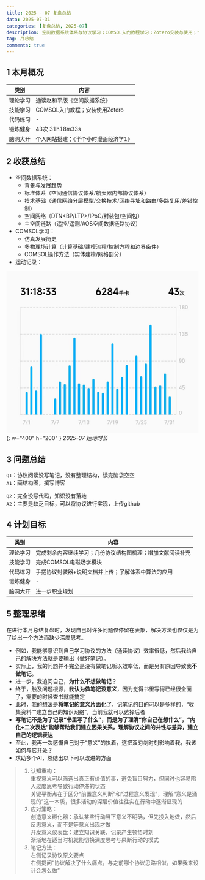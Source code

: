 ```yaml
---
title: 2025 - 07 复盘总结
data: 2025-07-31
categories: [复盘总结, 2025-07]
description: 空间数据系统体系与协议学习；COMSOL入门教程学习；Zotero安装与使用；个人网站搭建；健身与阅读
tag: 月总结
comments: true
---
```


## 1 本月概况

|类别|内容|
|----|----|
|理论学习|通读赵和平版《空间数据系统》|
|技能学习|COMSOL入门教程；安装使用Zotero|
|代码练习|-|
|锻炼健身|43次 31h18m33s|
|脑洞大开|个人网站搭建；《半个小时漫画经济学1》


## 2 收获总结
- 空间数据系统：
	- 背景与发展趋势
	- 标准体系（空间通信协议体系/航天器内部协议体系）
	- 技术基础（通信网络分层模型/交换技术/网络寻址和路由/多路复用/差错控制）
	- 空间网络（DTN<BP/LTP>/IPoC/封装包/空间包）
	- 主空间链路（遥控/遥测/AOS空间数据链路协议）
- COMSOL学习：
	- 仿真发展简史
	- 多物理场计算（计算基础/建模流程/控制方程和边界条件）
	- COMSOL操作方法（实体建模/网格剖分）
- 运动记录：

![2025-07 运动时长](/img/2025-07-31/image01.png){: w="400" h="200" }
_2025-07 运动时长_


## 3 问题总结
`Q1`：协议阅读没写笔记，没有整理结构，读完脑袋空空
<br>`A1`：画结构图，撰写博客

`Q2`：完全没写代码，知识没有落地
<br>`A2`：主要是缺乏目标，可以将协议进行实现，上传github


## 4 计划目标

|类别|内容|
|----|----|
|理论学习|完成剩余内容继续学习；几份协议结构图梳理；增加文献阅读补充|
|技能学习|完成COMSOL电磁场学模块|
|代码练习|手搓协议封装器+说明文档并上传；了解体系中算法的应用|
|锻炼健身|-|
|脑洞大开|进一步职业规划|


## 5 整理思绪
在进行本月总结复盘时，发现自己对许多问题仅停留在表象，解决方法也仅仅是为了给出一个方法而缺少深度思考。
- 例如，我能够意识到自己学习协议的方法（通读协议）效率很低，然后我给自己的解决方法就是要输出（做好笔记）。
- 实际上，我的问题并不完全是没有做笔记所以效率低，而是另有原因导致我**不做笔记**。
- 进一步，我追问自己，**为什么不想做笔记**？
- 终于，触及问题根源，我**认为做笔记没意义**，因为觉得书里写得已经很全面了，需要的时候查书就能搞定
- 此时，我的想法是**将笔记的意义片面化了**，记笔记的目的可以是多样的，“收集资料”“建立自己的知识网络”，当前我就可以选择后者
- **写笔记不是为了记录“书里写了什么”，而是为了理清“你自己在想什么”，“内化+二次表达”能够帮助我们建立因果关系，理解协议之间的共性与差异，建立自己的逻辑表达**
- 至此，我再一次感慨自己对于“意义”的执着，这把双刃剑时刻影响着我，我该如何与它共处？
- 求助多个AI，总结出以下可以改进的方面
>1. 认知重构：
> <br>重视意义可以筛选出真正有价值的事，避免盲目努力，但同时也容易陷入过度思考导致行动停滞的状态
> <br>关键平衡点在于区分“前置意义判断”和“过程意义发现”，理解“意义是涌现的”这一本质，很多活动的深层价值往往实在行动中逐渐显现的
>2. 应对策略：
> <br>创造意义孵化器：承认某些行动当下意义不明确，但先投入地做，然后反思意义，而不是等意义出现才做
> <br>开发意义仪表盘：建立知识关联，记录产生顿悟时刻 
> <br>渐渐地在适当时机就能切换深度思考与果断行动的模式
>3. 笔记方法：
> <br>左侧记录协议原文要点
> <br>右侧提问“协议解决了什么痛点，与之前哪个协议思路相似，如果我来设计会怎么做”


